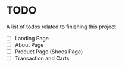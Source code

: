 # TODO
A list of todos related to finishing this project

- [ ] Landing Page
- [ ] About Page
- [ ] Product Page (Shoes Page)
- [ ] Transaction and Carts
